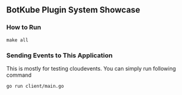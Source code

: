 ## BotKube Plugin System Showcase

### How to Run
```shell
make all
```

### Sending Events to This Application
This is mostly for testing cloudevents. You can simply run following command
```shell
go run client/main.go
```
